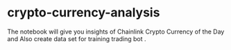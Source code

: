 # crypto-currency-analysis
The notebook will give you insights of Chainlink Crypto Currency of the Day and Also create data set for training trading bot .
